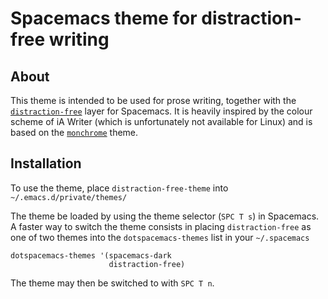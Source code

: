 # Spacemacs theme for distraction-free writing


## About

This theme is intended to be used for prose writing, together with the [`distraction-free`](https://github.com/dschoenig/distraction-free) layer for Spacemacs. It is heavily inspired by the colour scheme of iA Writer (which is unfortunately not available for Linux) and is based on the [`monchrome`](https://github.com/fxn/monochrome-theme.el) theme.


## Installation

To use the theme, place `distraction-free-theme` into `~/.emacs.d/private/themes/`
    
The theme be loaded by using the theme selector (`SPC T s`) in Spacemacs. A faster way to switch the theme consists in placing `distraction-free` as one of two themes into the `dotspacemacs-themes` list in your `~/.spacemacs`
    
    dotspacemacs-themes '(spacemacs-dark
                          distraction-free)

The theme may then be switched to with `SPC T n`.


